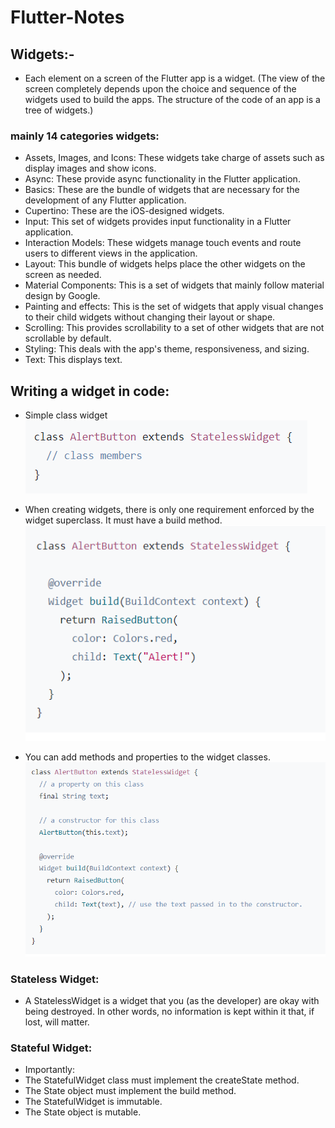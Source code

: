 # Flutter-Notes

## Widgets:-
-  Each element on a screen of the Flutter app is a widget. 
(The view of the screen completely depends upon the choice and sequence of the widgets used to build the apps. The structure of the code of an app is a tree of widgets.)

### mainly 14 categories widgets:

- Assets, Images, and Icons: These widgets take charge of assets such as display images and show icons.
- Async: These provide async functionality in the Flutter application.
- Basics: These are the bundle of widgets that are necessary for the development of any Flutter application. 
- Cupertino: These are the iOS-designed widgets.
- Input: This set of widgets provides input functionality in a Flutter application.
- Interaction Models: These widgets manage touch events and route users to different views in the application.
- Layout: This bundle of widgets helps place the other widgets on the screen as needed.
- Material Components: This is a set of widgets that mainly follow material design by Google.
- Painting and effects: This is the set of widgets that apply visual changes to their child widgets without changing their layout or shape.
- Scrolling: This provides scrollability to a set of other widgets that are not scrollable by default.
- Styling: This deals with the app's theme, responsiveness, and sizing.
- Text: This displays text.

## Writing a widget in code:
* Simple class widget
![Imgur](https://github.com/GayashanDeshapriya/Flutter-Notes/blob/main/Writing%20a%20widget%20in%20code1.png)

- When creating widgets, there is only one requirement enforced by the widget superclass. It must have a build method.
![Imgur](https://github.com/GayashanDeshapriya/Flutter-Notes/blob/main/Writing%20a%20widget%20in%20code.png)

- You can add methods and properties to the widget classes.
![Imgur](https://github.com/GayashanDeshapriya/Flutter-Notes/blob/main/Writing%20a%20widget%20in%20code%203.png)

### Stateless Widget:
- A StatelessWidget is a widget that you (as the developer) are okay with being destroyed. In other words, no information is kept within it that, if lost, will matter.

### Stateful Widget:
- Importantly:
- The StatefulWidget class must implement the createState method.
- The State object must implement the build method.
- The StatefulWidget is immutable.
- The State object is mutable.

